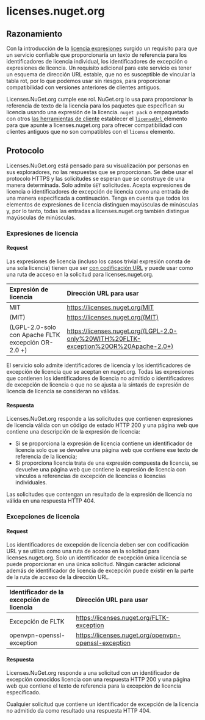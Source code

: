 # <a name="licensesnugetorg"></a>licenses.nuget.org

## <a name="rationale"></a>Razonamiento

Con la introducción de la [licencia expresiones](nuspec.md#license) surgido un requisito para que un servicio confiable que proporcionaría un texto de referencia para los identificadores de licencia individual, los identificadores de excepción o expresiones de licencia.
Un requisito adicional para este servicio es tener un esquema de dirección URL estable, que no es susceptible de vincular la tabla rot, por lo que podemos usar sin riesgos, para proporcionar compatibilidad con versiones anteriores de clientes antiguos.

Licenses.NuGet.org cumple ese rol. NuGet.org lo usa para proporcionar la referencia de texto de la licencia para los paquetes que especifican su licencia usando una expresión de la licencia. `nuget pack` o empaquetado con otros [las herramientas de cliente](https://docs.microsoft.com/en-us/nuget/install-nuget-client-tools) establecer el [ `licenseUrl` ](nuspec.md#licenseurl) elemento para que apunte a licenses.nuget.org para ofrecer compatibilidad con clientes antiguos que no son compatibles con el `license` elemento.

## <a name="protocol"></a>Protocolo

Licenses.NuGet.org está pensado para su visualización por personas en sus exploradores, no las respuestas que se proporcionan.
Se debe usar el protocolo HTTPS y las solicitudes se esperan que se construye de una manera determinada. Solo admite `GET` solicitudes.
Acepta expresiones de licencia o identificadores de excepción de licencia como una entrada de una manera especificada a continuación. Tenga en cuenta que todos los elementos de expresiones de licencia distinguen mayúsculas de minúsculas y, por lo tanto, todas las entradas a licenses.nuget.org también distingue mayúsculas de minúsculas.

### <a name="license-expressions"></a>Expresiones de licencia

#### <a name="request"></a>Request

Las expresiones de licencia (incluso los casos trivial expresión consta de una sola licencia) tienen que ser [con codificación URL](https://tools.ietf.org/html/rfc3986#section-2.1) y puede usar como una ruta de acceso en la solicitud para licenses.nuget.org.

| Expresión de licencia | Dirección URL para usar |
|:---|:---|
MIT                                                | https://licenses.nuget.org/MIT
(MIT)                                              | https://licenses.nuget.org/(MIT)
(LGPL-2.0-solo con Apache FLTK excepción OR-2.0 +) | https://licenses.nuget.org/(LGPL-2.0-only%20WITH%20FLTK-exception%20OR%20Apache-2.0+)

El servicio solo admite identificadores de licencia y los identificadores de excepción de licencia que se aceptan en nuget.org. Todas las expresiones que contienen los identificadores de licencia no admitido o identificadores de excepción de licencia o que no se ajusta a la sintaxis de expresión de licencia de licencia se consideran no válidas.

#### <a name="response"></a>Respuesta

Licenses.NuGet.org responde a las solicitudes que contienen expresiones de licencia válida con un código de estado HTTP 200 y una página web que contiene una descripción de la expresión de licencia:
* Si se proporciona la expresión de licencia contiene un identificador de licencia solo que se devuelve una página web que contiene ese texto de referencia de la licencia;
* Si proporciona licencia trata de una expresión compuesta de licencia, se devuelve una página web que contiene la expresión de licencia con vínculos a referencias de excepción de licencias o licencias individuales.

Las solicitudes que contengan un resultado de la expresión de licencia no válida en una respuesta HTTP 404.

### <a name="license-exceptions"></a>Excepciones de licencia

#### <a name="request"></a>Request

Los identificadores de excepción de licencia deben ser con codificación URL y se utiliza como una ruta de acceso en la solicitud para licenses.nuget.org. Solo un identificador de excepción única licencia se puede proporcionar en una única solicitud. Ningún carácter adicional además de identificador de licencia de excepción puede existir en la parte de la ruta de acceso de la dirección URL.

| Identificador de la excepción de licencia | Dirección URL para usar |
|:---|:---|
Excepción de FLTK            | https://licenses.nuget.org/FLTK-exception
openvpn-openssl-exception | https://licenses.nuget.org/openvpn-openssl-exception

#### <a name="response"></a>Respuesta

Licenses.NuGet.org responde a una solicitud con un identificador de excepción conocidos licencia con una respuesta HTTP 200 y una página web que contiene el texto de referencia para la excepción de licencia especificado.

Cualquier solicitud que contiene un identificador de excepción de la licencia no admitido da como resultado una respuesta HTTP 404.